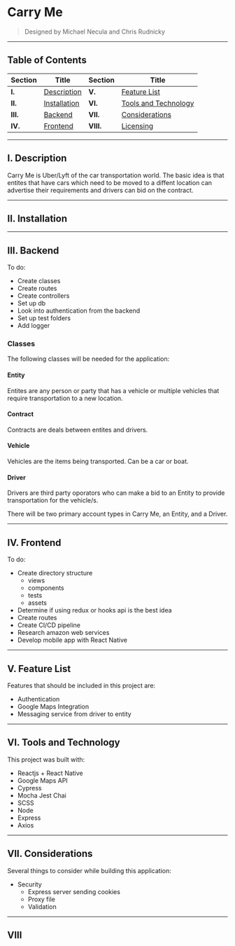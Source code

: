 # Carry Me

> Designed by Michael Necula and Chris Rudnicky

___

## Table of Contents

| Section | Title | Section | Title |
|--|--|--|--|
|**I.**|[Description](#I.-description) | **V.**|[Feature List](#V.-feature-list) |
|**II.**|[Installation](#II.-installation) | **VI.**| [Tools and Technology](#VI.-tools-and-technology) |
|**III.**|[Backend](#III.-backend) | **VII.**| [Considerations](#VII.-considerations)|
|**IV.** |[Frontend](#IV.-frontend) | **VIII.**| [Licensing](#VIII.-licensing) |


___

## I. Description

Carry Me is Uber/Lyft of the car transportation world. The basic idea is that entites that have cars which need to be moved to a diffent location can advertise their requirements and drivers can bid on the contract. 

___

## II. Installation

___

## III. Backend

To do:

- Create classes
- Create routes
- Create controllers
- Set up db
- Look into authentication from the backend
- Set up test folders
- Add logger

### Classes

The following classes will be needed for the application:

#### Entity

Entites are any person or party that has a vehicle or multiple vehicles that require transportation to a new location.

#### Contract

Contracts are deals between entites and drivers.

#### Vehicle

Vehicles are the items being transported. Can be a car or boat.

#### Driver

Drivers are third party oporators who can make a bid to an Entity to provide transportation for the vehicle/s.

There will be two primary account types in Carry Me, an Entity, and a Driver.



___

## IV. Frontend

To do:

- Create directory structure
  - views
  - components
  - tests
  - assets
- Determine if using redux or hooks api is the best idea
- Create routes
- Create CI/CD pipeline
- Research amazon web services
- Develop mobile app with React Native

___

## V. Feature List

Features that should be included in this project are:

- Authentication
- Google Maps Integration
- Messaging service from driver to entity

___

## VI. Tools and Technology

This project was built with:

- Reactjs + React Native
- Google Maps API
- Cypress
- Mocha Jest Chai
- SCSS
- Node
- Express
- Axios

___

## VII. Considerations

Several things to consider while building this application:

- Security
  - Express server sending cookies
  - Proxy file
  - Validation  

___

## VIII
